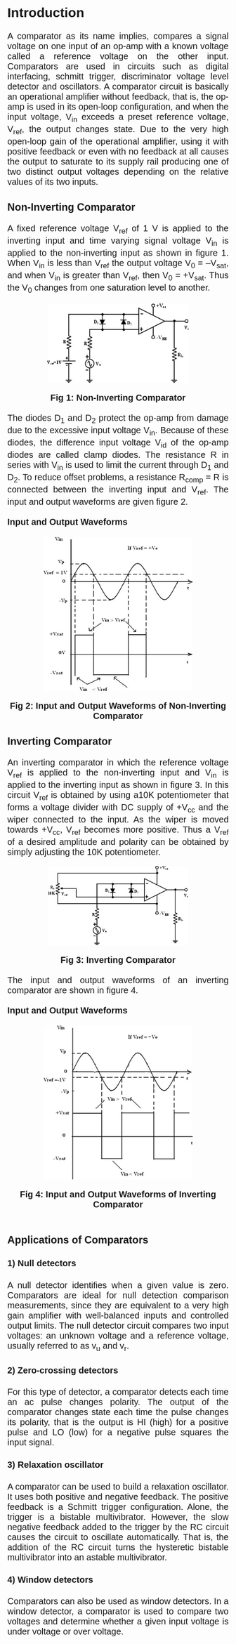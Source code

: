 <div style="font-family: 'Nunito Sans', sans-serif; font-size: 20px;text-align: justify;">
<h2>Introduction</h2>


A comparator as its name implies, compares a signal voltage on one input of an op-amp with a known voltage called a reference voltage on the other input. Comparators are used in circuits such as digital interfacing, schmitt trigger, discriminator voltage level detector and oscillators. A comparator circuit is basically an operational amplifier without feedback, that is, the op-amp is used in its open-loop configuration, and when the input voltage, V<sub>in</sub> exceeds a preset reference voltage, V<sub>ref</sub>, the output changes state. Due to the very high open-loop gain of the operational amplifier, using it with positive feedback or even with no feedback at all causes the output to saturate to its supply rail producing one of two distinct output voltages depending on the relative values of its two inputs.<br>

### Non-Inverting Comparator

A fixed reference voltage V<sub>ref</sub> of 1 V is applied to the inverting input and time varying signal voltage V<sub>in</sub> is applied to the non-inverting input as shown in figure 1. When V<sub>in</sub> is less than V<sub>ref</sub> the output voltage V<sub>0</sub> = –V<sub>sat</sub>, and when V<sub>in</sub> is greater than V<sub>ref</sub>, then V<sub>0</sub> = +V<sub>sat</sub>.   Thus the V<sub>0</sub> changes from one saturation level to another.<br>
<center><img src="images/Picture1.jpg" style=" height: 180px" align="center"></center><br>
<center><b>Fig 1: Non-Inverting Comparator</b></center><br>
The diodes D<sub>1</sub> and D<sub>2</sub> protect the op-amp from damage due to the excessive input voltage V<sub>in</sub>. Because of these diodes, the difference input voltage V<sub>id</sub> of the op-amp diodes are called clamp diodes. The resistance R in series with V<sub>in</sub> is used to limit the current through D<sub>1</sub> and D<sub>2</sub>. To reduce offset problems, a resistance R<sub>comp</sub> = R is connected between the inverting input and V<sub>ref</sub>. The input and output waveforms are given figure 2.<br><br>
<b>Input and Output Waveforms</b><br><br>
<center><img src="images/Picture2.jpg" style=" height: 350px; width:340px" align="center"></center><br>
<center><b>Fig 2: Input and Output Waveforms of Non-Inverting Comparator</b></center>

### Inverting Comparator

An inverting comparator in which the reference voltage V<sub>ref</sub> is applied to the non-inverting input and V<sub>in</sub> is applied to the inverting input as shown in figure 3. In this circuit V<sub>ref</sub> is obtained by using a10K potentiometer that forms a voltage divider with DC supply of +V<sub>cc</sub> and the wiper connected to the input. As the wiper is moved towards +V<sub>cc</sub>, V<sub>ref</sub> becomes more positive. Thus a V<sub>ref</sub> of a desired amplitude and polarity can be obtained by simply adjusting the 10K potentiometer.<br>
<center><img src="images/Picture3.jpg" style=" height: 180px" align="center"></center><br>
<center><b>Fig 3: Inverting Comparator</b></center><br>
The input and output waveforms of an inverting comparator are shown in figure 4.<br><br>
<b>Input and Output Waveforms</b><br><br>
<center><img src="images/Picture4.jpg" style=" height: 350px; width:340px" align="center"></center><br>
<center><b>Fig 4: Input and Output Waveforms of Inverting Comparator</b></center><br>

### Applications of Comparators

#### 1) Null detectors

A null detector identifies when a given value is zero. Comparators are ideal for null detection comparison measurements, since they are equivalent to a very high gain amplifier with well-balanced inputs and controlled output limits. The null detector circuit compares two input voltages: an unknown voltage and a reference voltage, usually referred to as v<sub>u</sub> and v<sub>r</sub>.

#### 2) Zero-crossing detectors

For this type of detector, a comparator detects each time an ac pulse changes polarity. The output of the comparator changes state each time the pulse changes its polarity, that is the output is HI (high) for a positive pulse and LO (low) for a negative pulse squares the input signal.

#### 3) Relaxation oscillator

A comparator can be used to build a relaxation oscillator. It uses both positive and negative feedback. The positive feedback is a Schmitt trigger configuration. Alone, the trigger is a bistable multivibrator. However, the slow negative feedback added to the trigger by the RC circuit causes the circuit to oscillate automatically. That is, the addition of the RC circuit turns the hysteretic bistable multivibrator into an astable multivibrator.

#### 4) Window detectors

Comparators can also be used as window detectors. In a window detector, a comparator is used to compare two voltages and determine whether a given input voltage is under voltage or over voltage.

